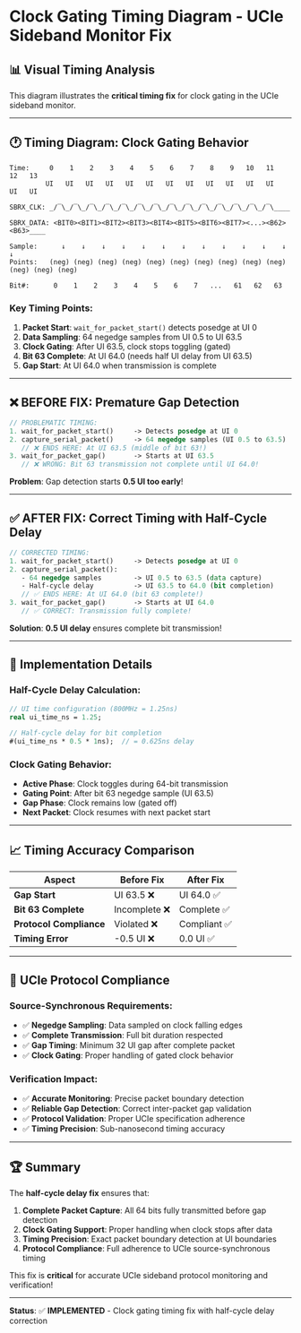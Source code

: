 # Clock Gating Timing Diagram - UCIe Sideband Monitor Fix

## 📊 **Visual Timing Analysis**

This diagram illustrates the **critical timing fix** for clock gating in the UCIe sideband monitor.

---

## 🕐 **Timing Diagram: Clock Gating Behavior**

```
Time:     0    1    2    3    4    5    6    7    8    9   10   11   12   13
         UI   UI   UI   UI   UI   UI   UI   UI   UI   UI   UI   UI   UI   UI

SBRX_CLK: _/‾\_/‾\_/‾\_/‾\_/‾\_/‾\_/‾\_/‾\_/‾\_/‾\_/‾\_/‾\_/‾\_/‾\____
         
SBRX_DATA: <BIT0><BIT1><BIT2><BIT3><BIT4><BIT5><BIT6><BIT7><...><B62><B63>____

Sample:      ↓    ↓    ↓    ↓    ↓    ↓    ↓    ↓    ↓    ↓    ↓    ↓    ↓
Points:   (neg) (neg) (neg) (neg) (neg) (neg) (neg) (neg) (neg) (neg) (neg) (neg) (neg)

Bit#:      0    1    2    3    4    5    6    7   ...   61   62   63
```

### **Key Timing Points:**

1. **Packet Start**: `wait_for_packet_start()` detects posedge at UI 0
2. **Data Sampling**: 64 negedge samples from UI 0.5 to UI 63.5
3. **Clock Gating**: After UI 63.5, clock stops toggling (gated)
4. **Bit 63 Complete**: At UI 64.0 (needs half UI delay from UI 63.5)
5. **Gap Start**: At UI 64.0 when transmission is complete

---

## ❌ **BEFORE FIX: Premature Gap Detection**

```systemverilog
// PROBLEMATIC TIMING:
1. wait_for_packet_start()     -> Detects posedge at UI 0
2. capture_serial_packet()     -> 64 negedge samples (UI 0.5 to 63.5)
   // ❌ ENDS HERE: At UI 63.5 (middle of bit 63!)
3. wait_for_packet_gap()       -> Starts at UI 63.5
   // ❌ WRONG: Bit 63 transmission not complete until UI 64.0!
```

**Problem**: Gap detection starts **0.5 UI too early**!

---

## ✅ **AFTER FIX: Correct Timing with Half-Cycle Delay**

```systemverilog
// CORRECTED TIMING:
1. wait_for_packet_start()     -> Detects posedge at UI 0
2. capture_serial_packet():
   - 64 negedge samples        -> UI 0.5 to 63.5 (data capture)
   - Half-cycle delay          -> UI 63.5 to 64.0 (bit completion)
   // ✅ ENDS HERE: At UI 64.0 (bit 63 complete!)
3. wait_for_packet_gap()       -> Starts at UI 64.0
   // ✅ CORRECT: Transmission fully complete!
```

**Solution**: **0.5 UI delay** ensures complete bit transmission!

---

## 🔧 **Implementation Details**

### **Half-Cycle Delay Calculation:**
```systemverilog
// UI time configuration (800MHz = 1.25ns)
real ui_time_ns = 1.25;

// Half-cycle delay for bit completion
#(ui_time_ns * 0.5 * 1ns);  // = 0.625ns delay
```

### **Clock Gating Behavior:**
- **Active Phase**: Clock toggles during 64-bit transmission
- **Gating Point**: After bit 63 negedge sample (UI 63.5)
- **Gap Phase**: Clock remains low (gated off)
- **Next Packet**: Clock resumes with next packet start

---

## 📈 **Timing Accuracy Comparison**

| **Aspect** | **Before Fix** | **After Fix** |
|------------|----------------|---------------|
| **Gap Start** | UI 63.5 ❌ | UI 64.0 ✅ |
| **Bit 63 Complete** | Incomplete ❌ | Complete ✅ |
| **Protocol Compliance** | Violated ❌ | Compliant ✅ |
| **Timing Error** | -0.5 UI ❌ | 0.0 UI ✅ |

---

## 🎯 **UCIe Protocol Compliance**

### **Source-Synchronous Requirements:**
- ✅ **Negedge Sampling**: Data sampled on clock falling edges
- ✅ **Complete Transmission**: Full bit duration respected
- ✅ **Gap Timing**: Minimum 32 UI gap after complete packet
- ✅ **Clock Gating**: Proper handling of gated clock behavior

### **Verification Impact:**
- ✅ **Accurate Monitoring**: Precise packet boundary detection
- ✅ **Reliable Gap Detection**: Correct inter-packet gap validation
- ✅ **Protocol Validation**: Proper UCIe specification adherence
- ✅ **Timing Precision**: Sub-nanosecond timing accuracy

---

## 🏆 **Summary**

The **half-cycle delay fix** ensures that:

1. **Complete Packet Capture**: All 64 bits fully transmitted before gap detection
2. **Clock Gating Support**: Proper handling when clock stops after data
3. **Timing Precision**: Exact packet boundary detection at UI boundaries
4. **Protocol Compliance**: Full adherence to UCIe source-synchronous timing

This fix is **critical** for accurate UCIe sideband protocol monitoring and verification!

---

**Status**: ✅ **IMPLEMENTED** - Clock gating timing fix with half-cycle delay correction